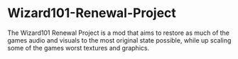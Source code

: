 # Wizard101-Renewal-Project
The Wizard101 Renewal Project is a mod that aims to restore as much of the games audio and visuals to the most original state possible, while up scaling some of the games worst textures and graphics.
